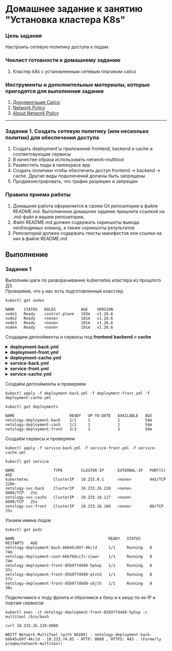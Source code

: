 # Домашнее задание к занятию "Установка кластера K8s"

### Цель задания

Настроить сетевую политику доступа к подам.

### Чеклист готовности к домашнему заданию

1. Кластер k8s с установленным сетевым плагином calico

### Инструменты и дополнительные материалы, которые пригодятся для выполнения задания

1. [Документация Calico](https://www.tigera.io/project-calico/)
2. [Network Policy](https://kubernetes.io/docs/concepts/services-networking/network-policies/)
3. [About Network Policy](https://docs.projectcalico.org/about/about-network-policy)

-----

### Задание 1. Создать сетевую политику (или несколько политик) для обеспечения доступа

1. Создать deployment'ы приложений frontend, backend и cache и соответсвующие сервисы
2. В качестве образа использовать network-multitool
3. Разместить поды в namespace app
4. Создать политики чтобы обеспечить доступ frontend -> backend -> cache. Другие виды подключений должны быть запрещены
5. Продемонстрировать, что трафик разрешен и запрещен

### Правила приема работы

1. Домашняя работа оформляется в своем Git репозитории в файле README.md. Выполненное домашнее задание пришлите ссылкой на .md-файл в вашем репозитории.
2. Файл README.md должен содержать скриншоты вывода необходимых команд, а также скриншоты результатов
3. Репозиторий должен содержать тексты манифестов или ссылки на них в файле README.md


## Выполнение
### Задание 1  

Выполним шаги по разворачиванию kubernetes кластера из прошлого ДЗ.  
Проверяем, что у нас есть подготовленный класстер.  
```
kubectl get nodes
```
```
NAME    STATUS   ROLES           AGE    VERSION
node1   Ready    control-plane   103m   v1.26.6
node2   Ready    <none>          101m   v1.26.6
node3   Ready    <none>          101m   v1.26.6
node4   Ready    <none>          101m   v1.26.6
```
Создадим деплойменты и сервисы под **frontend** **backend** и **cache**

<details>

  <summary><b>deployment-back.yml</b></summary>
  
```yml
apiVersion: apps/v1
kind: Deployment
metadata:
  name: netology-deployment-back
  labels:
    app: netology-back
spec:
  replicas: 1
  selector:
    matchLabels:
      app: netology-back
  template:
    metadata:
      labels:
        app: netology-back
    spec:
      containers:
      - name: multitool
        image: wbitt/network-multitool
        env:
          - name: HTTP_PORT
            value: "8080"
        ports:
        - containerPort: 8080
```
</details>

<details>

  <summary><b>deployment-front.yml</b></summary>
  
```yml
apiVersion: apps/v1
kind: Deployment
metadata:
  name: netology-deployment-front
  labels:
    app: netology-front
spec:
  replicas: 3
  selector:
    matchLabels:
      app: netology-front
  template:
    metadata:
      labels:
        app: netology-front
    spec:
      containers:
      - name: multitool
        image: wbitt/network-multitool
        ports:
        - containerPort: 80
```
</details>

<details>

  <summary><b>deployment-cache.yml</b></summary>
  
```yml
apiVersion: apps/v1
kind: Deployment
metadata:
  name: netology-deployment-cache
  labels:
    app: netology-cache
spec:
  replicas: 1
  selector:
    matchLabels:
      app: netology-cache
  template:
    metadata:
      labels:
        app: netology-cache
    spec:
      containers:
      - name: multitool
        image: wbitt/network-multitool
        env:
          - name: HTTP_PORT
            value: "8090"
        ports:
        - containerPort: 8090

```
</details>

<details>

  <summary><b>service-back.yml</b></summary>
  
```yml
apiVersion: v1
kind: Service
metadata:
  name: netology-svc-back
spec:
  selector:
    app: netology-back
  ports:
    - name: multitool-http
      protocol: TCP
      port: 8080
      targetPort: 8080
```
</details>

<details>

  <summary><b>service-front.yml</b></summary>
  
```yml
apiVersion: v1
kind: Service
metadata:
  name: netology-svc-front
spec:
  selector:
    app: netology-front
  ports:
    - name: nginx
      protocol: TCP
      port: 80
      targetPort: 80
```
</details>

<details>

  <summary><b>service-cache.yml</b></summary>
  
```yml
apiVersion: v1
kind: Service
metadata:
  name: netology-svc-cache
spec:
  selector:
    app: netology-cache
  ports:
    - name: multitool-http
      protocol: TCP
      port: 8090
      targetPort: 8090
```
</details>

Создаём деплойменты и проверяем
```
kubectl apply -f deployment-back.yml -f deployment-front.yml -f deployment-cache.yml
```
```
kubectl get deployments
```
```
NAME                        READY   UP-TO-DATE   AVAILABLE   AGE
netology-deployment-back    1/1     1            1           54m
netology-deployment-cash    1/1     1            1           54m
netology-deployment-front   3/3     3            3           54m
```
Создаём сервисы и проверяем
```
kubectl apply -f service-back.yml -f service-front.yml -f service-cache.yml
```
```
kubectl get service
```
```
NAME                 TYPE        CLUSTER-IP      EXTERNAL-IP   PORT(S)    AGE
kubernetes           ClusterIP   10.233.0.1      <none>        443/TCP    128m
netology-svc-back    ClusterIP   10.233.26.228   <none>        8080/TCP   25s
netology-svc-cache   ClusterIP   10.233.18.117   <none>        8090/TCP   25s
netology-svc-front   ClusterIP   10.233.16.160   <none>        80/TCP     25s
```
Узнаем имена подов
```
kubectl get pods
```
```
NAME                                         READY   STATUS    RESTARTS   AGE
netology-deployment-back-b6645c697-4kcld     1/1     Running   0          74m
netology-deployment-cash-66bfb8ccfc-zjwwr    1/1     Running   0          74m
netology-deployment-front-85b977d4d9-5p5xp   1/1     Running   0          37s
netology-deployment-front-85b977d4d9-qtxtd   1/1     Running   0          27s
netology-deployment-front-85b977d4d9-s6jlh   1/1     Running   0          30s
```
Подключимся к поду фронта и обратимся к беку и к кешу по их IP и портам сервисов
```
kubectl exec -it netology-deployment-front-85b977d4d9-5p5xp -c multitool /bin/bash
```
```
curl 10.233.26.228:8080
```
```
WBITT Network MultiTool (with NGINX) - netology-deployment-back-b6645c697-4kcld - 10.233.74.65 - HTTP: 8080 , HTTPS: 443 . (Formerly praqma/network-multitool)
```









